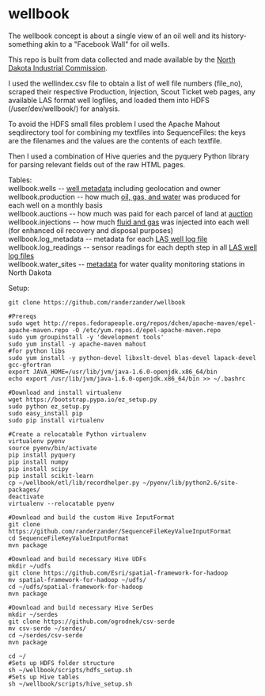 wellbook
========
The wellbook concept is about a single view of an oil well and its history- something akin to a "Facebook Wall" for oil wells.

This repo is built from data collected and made available by the [North Dakota Industrial Commission](https://www.dmr.nd.gov/oilgas).

I used the wellindex.csv file to obtain a list of well file numbers (file_no), scraped their respective Production, Injection, Scout Ticket web pages, any available LAS format well logfiles, and loaded them into HDFS (/user/dev/wellbook/) for analysis.

To avoid the HDFS small files problem I used the Apache Mahout seqdirectory tool for combining my textfiles into SequenceFiles: the keys are the filenames and the values are the contents of each textfile.

Then I used a combination of Hive queries and the pyquery Python library for parsing relevant fields out of the raw HTML pages.

Tables:  
wellbook.wells -- [well metadata](https://www.dmr.nd.gov/oilgas/feeservices/flatfiles/flatfiles.asp) including geolocation and owner  
wellbook.production -- how much [oil, gas, and water](https://www.dmr.nd.gov/oilgas/feeservices/getwellprod.asp?filenumber=22786) was produced for each well on a monthly basis  
wellbook.auctions -- how much was paid for each parcel of land at [auction](http://www.land.nd.gov/minerals/mineralapps/auctions/auctionhistorysale.aspx)  
wellbook.injections -- how much [fluid and gas](https://www.dmr.nd.gov/oilgas/feeservices/getwellinj.asp?filenumber=5600) was injected into each well (for enhanced oil recovery and disposal purposes)  
wellbook.log_metadata -- metadata for each [LAS well log file](http://pubs.usgs.gov/of/2007/1142/)  
wellbook.log_readings -- sensor readings for each depth step in all [LAS well log files](http://pubs.usgs.gov/of/2007/1142/)  
wellbook.water_sites -- [metadata](http://waterservices.usgs.gov/nwis/site/?stateCd=nd) for water quality monitoring stations in North Dakota  

Setup:
```
git clone https://github.com/randerzander/wellbook

#Prereqs
sudo wget http://repos.fedorapeople.org/repos/dchen/apache-maven/epel-apache-maven.repo -O /etc/yum.repos.d/epel-apache-maven.repo
sudo yum groupinstall -y 'development tools'
sudo yum install -y apache-maven mahout
#for python libs
sudo yum install -y python-devel libxslt-devel blas-devel lapack-devel gcc-gfortran
export JAVA_HOME=/usr/lib/jvm/java-1.6.0-openjdk.x86_64/bin
echo export /usr/lib/jvm/java-1.6.0-openjdk.x86_64/bin >> ~/.bashrc

#Download and install virtualenv
wget https://bootstrap.pypa.io/ez_setup.py
sudo python ez_setup.py
sudo easy_install pip
sudo pip install virtualenv

#Create a relocatable Python virtualenv
virtualenv pyenv
source pyenv/bin/activate
pip install pyquery
pip install numpy
pip install scipy
pip install scikit-learn
cp ~/wellbook/etl/lib/recordhelper.py ~/pyenv/lib/python2.6/site-packages/
deactivate
virtualenv --relocatable pyenv

#Download and build the custom Hive InputFormat
git clone https://github.com/randerzander/SequenceFileKeyValueInputFormat
cd SequenceFileKeyValueInputFormat
mvn package

#Download and build necessary Hive UDFs
mkdir ~/udfs
git clone https://github.com/Esri/spatial-framework-for-hadoop
mv spatial-framework-for-hadoop ~/udfs/
cd ~/udfs/spatial-framework-for-hadoop
mvn package

#Download and build necessary Hive SerDes
mkdir ~/serdes
git clone https://github.com/ogrodnek/csv-serde
mv csv-serde ~/serdes/
cd ~/serdes/csv-serde
mvn package

cd ~/
#Sets up HDFS folder structure
sh ~/wellbook/scripts/hdfs_setup.sh
#Sets up Hive tables
sh ~/wellbook/scripts/hive_setup.sh
```
